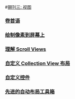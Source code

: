 #[期刊三: 视图]()
### [卷首语](issue3-0.md)
### [绘制像素到屏幕上](issue3-1.md)
### [理解 Scroll Views](issue3-2.md)
### [自定义 Collection View 布局](issue3-3.md)
### [自定义控件](issue3-4.md)
### [先进的自动布局工具箱](issue3-5.md)
